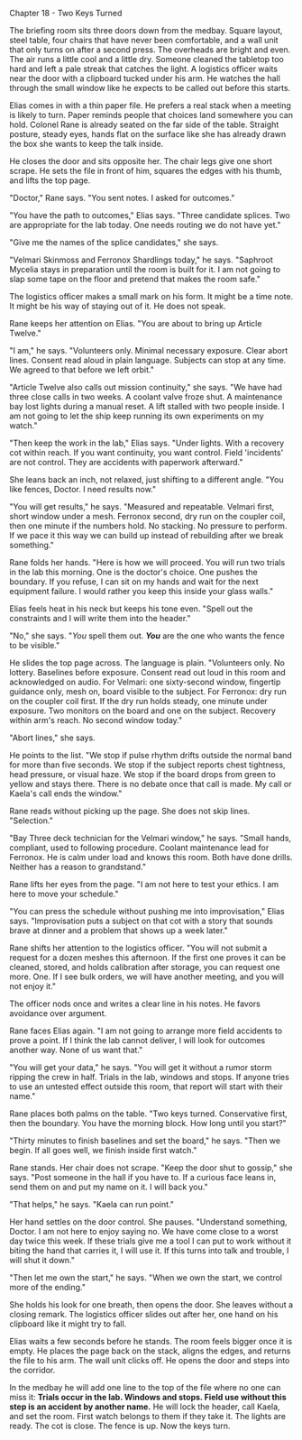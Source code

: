 Chapter 18 - Two Keys Turned

The briefing room sits three doors down from the medbay. Square layout, steel table, four chairs that have never been comfortable, and a wall unit that only turns on after a second press. The overheads are bright and even. The air runs a little cool and a little dry. Someone cleaned the tabletop too hard and left a pale streak that catches the light. A logistics officer waits near the door with a clipboard tucked under his arm. He watches the hall through the small window like he expects to be called out before this starts.

Elias comes in with a thin paper file. He prefers a real stack when a meeting is likely to turn. Paper reminds people that choices land somewhere you can hold. Colonel Rane is already seated on the far side of the table. Straight posture, steady eyes, hands flat on the surface like she has already drawn the box she wants to keep the talk inside.

He closes the door and sits opposite her. The chair legs give one short scrape. He sets the file in front of him, squares the edges with his thumb, and lifts the top page.

"Doctor," Rane says. "You sent notes. I asked for outcomes."

"You have the path to outcomes," Elias says. "Three candidate splices. Two are appropriate for the lab today. One needs routing we do not have yet."

"Give me the names of the splice candidates," she says.

"Velmari Skinmoss and Ferronox Shardlings today," he says. "Saphroot Mycelia stays in preparation until the room is built for it. I am not going to slap some tape on the floor and pretend that makes the room safe."

The logistics officer makes a small mark on his form. It might be a time note. It might be his way of staying out of it. He does not speak.

Rane keeps her attention on Elias. "You are about to bring up Article Twelve."

"I am," he says. "Volunteers only. Minimal necessary exposure. Clear abort lines. Consent read aloud in plain language. Subjects can stop at any time. We agreed to that before we left orbit."

"Article Twelve also calls out mission continuity," she says. "We have had three close calls in two weeks. A coolant valve froze shut. A maintenance bay lost lights during a manual reset. A lift stalled with two people inside. I am not going to let the ship keep running its own experiments on my watch."

"Then keep the work in the lab," Elias says. "Under lights. With a recovery cot within reach. If you want continuity, you want control. Field 'incidents' are not control. They are accidents with paperwork afterward."

She leans back an inch, not relaxed, just shifting to a different angle. "You like fences, Doctor. I need results now."

"You will get results," he says. "Measured and repeatable. Velmari first, short window under a mesh. Ferronox second, dry run on the coupler coil, then one minute if the numbers hold. No stacking. No pressure to perform. If we pace it this way we can build up instead of rebuilding after we break something."

Rane folds her hands. "Here is how we will proceed. You will run two trials in the lab this morning. One is the doctor's choice. One pushes the boundary. If you refuse, I can sit on my hands and wait for the next equipment failure. I would rather you keep this inside your glass walls."

Elias feels heat in his neck but keeps his tone even. "Spell out the constraints and I will write them into the header."

"No," she says. "*You* spell them out. ***You*** are the one who wants the fence to be visible."

He slides the top page across. The language is plain. "Volunteers only. No lottery. Baselines before exposure. Consent read out loud in this room and acknowledged on audio. For Velmari: one sixty-second window, fingertip guidance only, mesh on, board visible to the subject. For Ferronox: dry run on the coupler coil first. If the dry run holds steady, one minute under exposure. Two monitors on the board and one on the subject. Recovery within arm's reach. No second window today."

"Abort lines," she says.

He points to the list. "We stop if pulse rhythm drifts outside the normal band for more than five seconds. We stop if the subject reports chest tightness, head pressure, or visual haze. We stop if the board drops from green to yellow and stays there. There is no debate once that call is made. My call or Kaela's call ends the window."

Rane reads without picking up the page. She does not skip lines. "Selection."

"Bay Three deck technician for the Velmari window," he says. "Small hands, compliant, used to following procedure. Coolant maintenance lead for Ferronox. He is calm under load and knows this room. Both have done drills. Neither has a reason to grandstand."

Rane lifts her eyes from the page. "I am not here to test your ethics. I am here to move your schedule."

"You can press the schedule without pushing me into improvisation," Elias says. "Improvisation puts a subject on that cot with a story that sounds brave at dinner and a problem that shows up a week later."

Rane shifts her attention to the logistics officer. "You will not submit a request for a dozen meshes this afternoon. If the first one proves it can be cleaned, stored, and holds calibration after storage, you can request one more. One. If I see bulk orders, we will have another meeting, and you will not enjoy it."

The officer nods once and writes a clear line in his notes. He favors avoidance over argument.

Rane faces Elias again. "I am not going to arrange more field accidents to prove a point. If I think the lab cannot deliver, I will look for outcomes another way. None of us want that."

"You will get your data," he says. "You will get it without a rumor storm ripping the crew in half. Trials in the lab, windows and stops. If anyone tries to use an untested effect outside this room, that report will start with their name."

Rane places both palms on the table. "Two keys turned. Conservative first, then the boundary. You have the morning block. How long until you start?"

"Thirty minutes to finish baselines and set the board," he says. "Then we begin. If all goes well, we finish inside first watch."

Rane stands. Her chair does not scrape. "Keep the door shut to gossip," she says. "Post someone in the hall if you have to. If a curious face leans in, send them on and put my name on it. I will back you."

"That helps," he says. "Kaela can run point."

Her hand settles on the door control. She pauses. "Understand something, Doctor. I am not here to enjoy saying no. We have come close to a worst day twice this week. If these trials give me a tool I can put to work without it biting the hand that carries it, I will use it. If this turns into talk and trouble, I will shut it down."

"Then let me own the start," he says. "When we own the start, we control more of the ending."

She holds his look for one breath, then opens the door. She leaves without a closing remark. The logistics officer slides out after her, one hand on his clipboard like it might try to fall.

Elias waits a few seconds before he stands. The room feels bigger once it is empty. He places the page back on the stack, aligns the edges, and returns the file to his arm. The wall unit clicks off. He opens the door and steps into the corridor.

In the medbay he will add one line to the top of the file where no one can miss it: **Trials occur in the lab. Windows and stops. Field use without this step is an accident by another name.** He will lock the header, call Kaela, and set the room. First watch belongs to them if they take it. The lights are ready. The cot is close. The fence is up. Now the keys turn.
